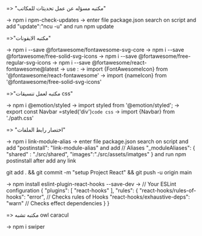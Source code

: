 <!-- // npm check updates // --> => "مكتبه مسؤله عن عمل تحديثات للمكاتب"
-> npm i npm-check-updates
    \-> enter file package.json search on  script and add "update":"ncu -u" and run npm update

<!-- // FontAwesome // --> =>"مكتبه الايقونات"
-> npm i --save @fortawesome/fontawesome-svg-core
-> npm i --save @fortawesome/free-solid-svg-icons
-> npm i --save @fortawesome/free-regular-svg-icons
-> npm i --save @fortawesome/react-fontawesome@latest
    \-> use :
        \-> import {FontAwesomeIcon} from '@fontawesome/react-fontawesome'
            \-> import {nameIcon} from '@fontawesome/free-solid-svg-icons'


<!-- // emotion style // --> =>"مكتبه لعمل تنسيقات css"
-> npm i @emotion/styled
    \-> import styled from '@emotion/styled';
        \-> export const Navbar =styled('div')`code css`
            \-> import {Navbar} from './path.css'

<!-- // link module alias // --> => "اختصار رابط الملفات"
-> npm i link-module-alias
    \-> enter file package.json search on  script and add "postinstall": "link-module-alias" and add // Aliases
"_moduleAliases": {
  "shared" : "./src/shared",
  "images":"./src/assets/imatges"
} and run npm postinstall after add any link 

<!-- // upload file on github // -->
git add . && git commit -m "setup Project React" && git push -u origin main

<!-- // add Ruls Hook Error // -->
 -> npm install eslint-plugin-react-hooks --save-dev
    \-> // Your ESLint configuration
        {
          "plugins": [
            "react-hooks"
          ],
          "rules": {
            "react-hooks/rules-of-hooks": "error", // Checks rules of Hooks
            "react-hooks/exhaustive-deps": "warn" // Checks effect dependencies
          }
        }


<!--   swiper --> => مكتبه تشبه owl caracul
 -> npm i swiper